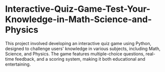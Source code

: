 # Interactive-Quiz-Game-Test-Your-Knowledge-in-Math-Science-and-Physics
This project involved developing an interactive quiz game using Python, designed to challenge users' knowledge in various subjects, including Math, Science, and Physics. The game features multiple-choice questions, real-time feedback, and a scoring system, making it both educational and entertaining.
